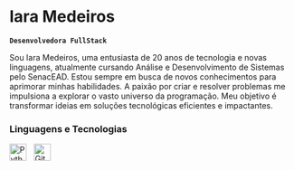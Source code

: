 # Iara Medeiros

**`Desenvolvedora FullStack`**

Sou Iara Medeiros, uma entusiasta de 20 anos de tecnologia e novas linguagens, atualmente cursando Análise e Desenvolvimento de Sistemas pelo SenacEAD. Estou sempre em busca de novos conhecimentos para aprimorar minhas habilidades. A paixão por criar e resolver problemas me impulsiona a explorar o vasto universo da programação. Meu objetivo é transformar ideias em soluções tecnológicas eficientes e impactantes.

<p align="left">

### Linguagens e Tecnologias

<img 
    align="left" 
    alt="Python" 
    title="Python"
    width="30px" 
    style="padding-right: 10px;" 
    src="https://cdn.jsdelivr.net/gh/devicons/devicon@latest/icons/python/python-original.svg" 
/>
<img 
    align="left" 
    alt="Git" 
    title="Git"
    width="30px" 
    style="padding-right: 10px;" 
    src="https://cdn.jsdelivr.net/gh/devicons/devicon@latest/icons/git/git-original.svg" 
/>

<br/>
<br/>
